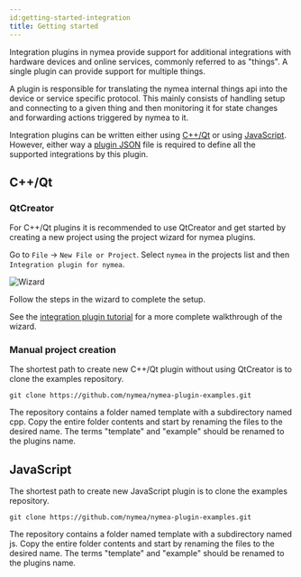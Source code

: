 ```yaml
---
id:getting-started-integration
title: Getting started
---
```


Integration plugins in nymea provide support for additional integrations with hardware devices and online services, commonly referred to as "things". A single plugin can provide support for multiple things.

A plugin is responsible for translating the nymea internal things api into the device or service specific protocol. This mainly consists of handling setup and connecting to a given thing and then monitoring it for state changes and forwarding actions triggered by nymea to it.


Integration plugins can be written either using [C++/Qt](#cqt) or using [JavaScript](#javascript). However, either way a [plugin JSON](plugin-json) file is required to define all the supported integrations by this plugin.


## C++/Qt

### QtCreator

For C++/Qt plugins it is recommended to use QtCreator and get started by creating a new project using the project wizard for nymea plugins.

Go to `File` -> `New File or Project`. Select `nymea` in the projects list and then `Integration plugin for nymea`.

![Wizard](/img/wizard1.png)

Follow the steps in the wizard to complete the setup.

See the [integration plugin tutorial](tutorial-integration) for a more complete walkthrough of the wizard.

### Manual project creation

The shortest path to create new C++/Qt plugin without using QtCreator is to clone the examples repository.

    git clone https://github.com/nymea/nymea-plugin-examples.git
    
The repository contains a folder named template with a subdirectory named cpp. Copy the entire folder contents and start by renaming the files to the desired name. The terms "template" and "example" should be renamed to the plugins name.

## JavaScript

The shortest path to create new JavaScript plugin is to clone the examples repository.

    git clone https://github.com/nymea/nymea-plugin-examples.git
    
The repository contains a folder named template with a subdirectory named js. Copy the entire folder contents and start by renaming the files to the desired name. The terms "template" and "example" should be renamed to the plugins name.


